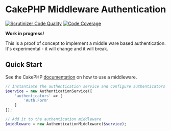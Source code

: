 # CakePHP Middleware Authentication

[![Scrutinizer Code Quality](https://scrutinizer-ci.com/g/burzum/cakephp-middleware-auth/badges/quality-score.png?b=master)](https://scrutinizer-ci.com/g/burzum/cakephp-middleware-auth/?branch=master)
[![Code Coverage](https://scrutinizer-ci.com/g/burzum/cakephp-middleware-auth/badges/coverage.png?b=master)](https://scrutinizer-ci.com/g/burzum/cakephp-middleware-auth/?branch=master)

**Work in progress!**

This is a proof of concept to implement a middle ware based authentication. It's experimental - it will change and it will break.

## Quick Start

See the CakePHP [documentation](http://book.cakephp.org/3.0/en/controllers/middleware.html#) on how to use a middleware.

```php
// Instantiate the authentication service and configure authenticators
$service = new AuthenticationService([
    'authenticators' => [
        'Auth.Form'
    ]
]);

// Add it to the authentication middleware
$middleware = new AuthenticationMiddleware($service);
```
